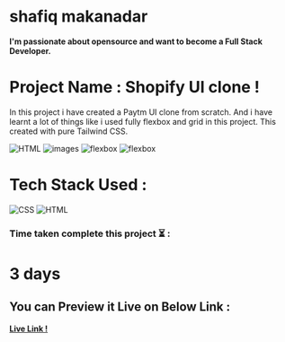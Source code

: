 # shafiq makanadar

**I'm passionate about opensource and want to become a Full Stack Developer.**

# Project Name : Shopify UI clone !

In this project i have created a Paytm UI clone  from scratch. And i have learnt a lot of things like i used fully flexbox and grid in this project. This created with pure Tailwind CSS.

![HTML](https://img.shields.io/badge/-HTML-orange)
![images](https://img.shields.io/badge/-Tailwind%20CSS-brightgreen)
![flexbox](https://img.shields.io/badge/-Flexbox-blue)
![flexbox](https://img.shields.io/badge/-CSS%20grid-blue)

# Tech Stack Used :
![CSS](https://camo.githubusercontent.com/e6b67b27998fca3bccf4c0ee479fc8f9de09d91f389cccfbe6cb1e29c10cfbd7/68747470733a2f2f696d672e736869656c64732e696f2f62616467652f637373332d2532333135373242362e7376673f7374796c653d666f722d7468652d6261646765266c6f676f3d63737333266c6f676f436f6c6f723d7768697465)
![HTML](https://camo.githubusercontent.com/49fbb99f92674cc6825349b154b65aaf4064aec465d61e8e1f9fb99da3d922a1/68747470733a2f2f696d672e736869656c64732e696f2f62616467652f68746d6c352d2532334533344632362e7376673f7374796c653d666f722d7468652d6261646765266c6f676f3d68746d6c35266c6f676f436f6c6f723d7768697465)

### Time taken complete this project :hourglass_flowing_sand:	:

# 3 days



## You can Preview it Live on Below Link :
**[Live Link !](https://shopify-ui-clone-tailwind-css.netlify.app/)**

